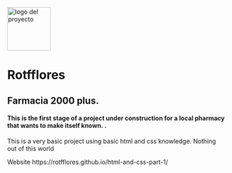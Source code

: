 <img src="https://raw.githubusercontent.com/rotfflores/web/main/img/logo.png" alt="logo del proyecto" width="100" />
<h1>Rotfflores</h1>
<h2>Farmacia 2000 plus.</h2>
<h4>This is the first stage of a project under construction for a local pharmacy that wants to make itself known. .</h4>
<p>This is a very basic project using basic html and css knowledge.
Nothing out of this world</p>
Website https://rotfflores.github.io/html-and-css-part-1/
